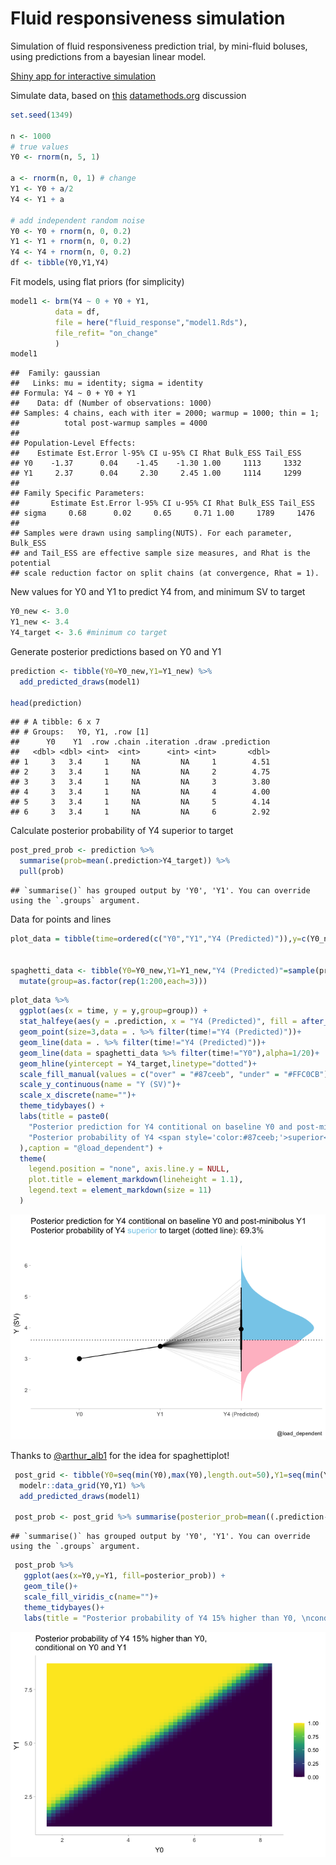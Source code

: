 Fluid responsiveness simulation
================

Simulation of fluid responsiveness prediction trial, by mini-fluid
boluses, using predictions from a bayesian linear model.

[Shiny app for interactive
simulation](https://lmsaxhaug.shinyapps.io/fluid_response_sim/)

Simulate data, based on
[this](https://discourse.datamethods.org/t/calculating-correlation-between-consecutive-changes-dealing-with-spurious-correlation/4528/6)
[datamethods.org](datamethods.org) discussion

``` r
set.seed(1349)

n <- 1000
# true values
Y0 <- rnorm(n, 5, 1)

a <- rnorm(n, 0, 1) # change
Y1 <- Y0 + a/2
Y4 <- Y1 + a

# add independent random noise
Y0 <- Y0 + rnorm(n, 0, 0.2)
Y1 <- Y1 + rnorm(n, 0, 0.2)
Y4 <- Y4 + rnorm(n, 0, 0.2)
df <- tibble(Y0,Y1,Y4)
```

Fit models, using flat priors (for simplicity)

``` r
model1 <- brm(Y4 ~ 0 + Y0 + Y1,
          data = df,
          file = here("fluid_response","model1.Rds"),
          file_refit= "on_change"
          )
model1
```

    ##  Family: gaussian 
    ##   Links: mu = identity; sigma = identity 
    ## Formula: Y4 ~ 0 + Y0 + Y1 
    ##    Data: df (Number of observations: 1000) 
    ## Samples: 4 chains, each with iter = 2000; warmup = 1000; thin = 1;
    ##          total post-warmup samples = 4000
    ## 
    ## Population-Level Effects: 
    ##    Estimate Est.Error l-95% CI u-95% CI Rhat Bulk_ESS Tail_ESS
    ## Y0    -1.37      0.04    -1.45    -1.30 1.00     1113     1332
    ## Y1     2.37      0.04     2.30     2.45 1.00     1114     1299
    ## 
    ## Family Specific Parameters: 
    ##       Estimate Est.Error l-95% CI u-95% CI Rhat Bulk_ESS Tail_ESS
    ## sigma     0.68      0.02     0.65     0.71 1.00     1789     1476
    ## 
    ## Samples were drawn using sampling(NUTS). For each parameter, Bulk_ESS
    ## and Tail_ESS are effective sample size measures, and Rhat is the potential
    ## scale reduction factor on split chains (at convergence, Rhat = 1).

New values for Y0 and Y1 to predict Y4 from, and minimum SV to target

``` r
Y0_new <- 3.0
Y1_new <- 3.4
Y4_target <- 3.6 #minimum co target
```

Generate posterior predictions based on Y0 and Y1

``` r
prediction <- tibble(Y0=Y0_new,Y1=Y1_new) %>%
  add_predicted_draws(model1)

head(prediction)
```

    ## # A tibble: 6 x 7
    ## # Groups:   Y0, Y1, .row [1]
    ##      Y0    Y1  .row .chain .iteration .draw .prediction
    ##   <dbl> <dbl> <int>  <int>      <int> <int>       <dbl>
    ## 1     3   3.4     1     NA         NA     1        4.51
    ## 2     3   3.4     1     NA         NA     2        4.75
    ## 3     3   3.4     1     NA         NA     3        3.80
    ## 4     3   3.4     1     NA         NA     4        4.00
    ## 5     3   3.4     1     NA         NA     5        4.14
    ## 6     3   3.4     1     NA         NA     6        2.92

Calculate posterior probability of Y4 superior to target

``` r
post_pred_prob <- prediction %>%
  summarise(prob=mean(.prediction>Y4_target)) %>%
  pull(prob)
```

    ## `summarise()` has grouped output by 'Y0', 'Y1'. You can override using the `.groups` argument.

Data for points and lines

``` r
plot_data = tibble(time=ordered(c("Y0","Y1","Y4 (Predicted)")),y=c(Y0_new,Y1_new,mean(prediction$.prediction)),group="group")


spaghetti_data <- tibble(Y0=Y0_new,Y1=Y1_new,"Y4 (Predicted)"=sample(prediction$.prediction,200)) %>% pivot_longer(everything(),names_to = "time",values_to = "y") %>% mutate(across(time,as.ordered)) %>% 
  mutate(group=as.factor(rep(1:200,each=3)))
```

``` r
plot_data %>%
  ggplot(aes(x = time, y = y,group=group)) +
  stat_halfeye(aes(y = .prediction, x = "Y4 (Predicted)", fill = after_stat(ifelse(y > Y4_target, "over", "under"))), data = prediction,inherit.aes=FALSE) +
  geom_point(size=3,data = . %>% filter(time!="Y4 (Predicted)"))+
  geom_line(data = . %>% filter(time!="Y4 (Predicted)"))+
  geom_line(data = spaghetti_data %>% filter(time!="Y0"),alpha=1/20)+
  geom_hline(yintercept = Y4_target,linetype="dotted")+
  scale_fill_manual(values = c("over" = "#87ceeb", "under" = "#FFC0CB")) +
  scale_y_continuous(name = "Y (SV)")+
  scale_x_discrete(name="")+
  theme_tidybayes() +
  labs(title = paste0(
    "Posterior prediction for Y4 contitional on baseline Y0 and post-minibolus Y1 <br>",
    "Posterior probability of Y4 <span style='color:#87ceeb;'>superior</span> to target (dotted line): ", scales::percent(post_pred_prob, accuracy = .1)
  ),caption = "@load_dependent") +
  theme(
    legend.position = "none", axis.line.y = NULL,
    plot.title = element_markdown(lineheight = 1.1),
    legend.text = element_markdown(size = 11)
  )
```

![](README_files/figure-gfm/prediction_plot-1.png)<!-- -->

Thanks to [@arthur\_alb1](https://twitter.com/arthur_alb1) for the idea
for spaghettiplot!

``` r
 post_grid <- tibble(Y0=seq(min(Y0),max(Y0),length.out=50),Y1=seq(min(Y1),max(Y1),length.out=50)) %>% 
  modelr::data_grid(Y0,Y1) %>% 
  add_predicted_draws(model1)

 post_prob <- post_grid %>% summarise(posterior_prob=mean((.prediction-Y0)/Y0>0.15))
```

    ## `summarise()` has grouped output by 'Y0', 'Y1'. You can override using the `.groups` argument.

``` r
 post_prob %>% 
   ggplot(aes(x=Y0,y=Y1, fill=posterior_prob)) +
   geom_tile()+
   scale_fill_viridis_c(name="")+
   theme_tidybayes()+
   labs(title = "Posterior probability of Y4 15% higher than Y0, \nconditional on Y0 and Y1")
```

![](README_files/figure-gfm/conditional_posterior-1.png)<!-- -->
